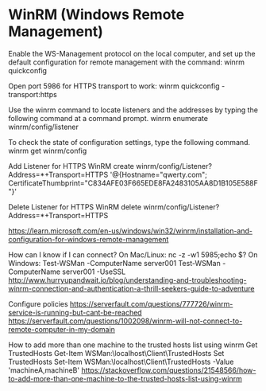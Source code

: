 # WinRM (Windows Remote Management)

Enable the WS-Management protocol on the local computer, and set up the default configuration for remote management with the command:
winrm quickconfig

Open port 5986 for HTTPS transport to work:
winrm quickconfig -transport:https

Use the winrm command to locate listeners and the addresses by typing the following command at a command prompt.
winrm enumerate winrm/config/listener


To check the state of configuration settings, type the following command.
winrm get winrm/config

Add Listener for HTTPS
WinRM create winrm/config/Listener?Address=*+Transport=HTTPS '@{Hostname="qwerty.com"; CertificateThumbprint="C834AFE03F665EDE8FA2483105AA8D1B105E588F"}'

Delete Listener for HTTPS
WinRM delete winrm/config/Listener?Address=*+Transport=HTTPS

https://learn.microsoft.com/en-us/windows/win32/winrm/installation-and-configuration-for-windows-remote-management


How can I know if I can connect?
On Mac/Linux:
  nc -z -w1 <IP or host name> 5985;echo $?
On Windows:
  Test-WSMan -ComputerName server001
  Test-WSMan -ComputerName server001 -UseSSL
http://www.hurryupandwait.io/blog/understanding-and-troubleshooting-winrm-connection-and-authentication-a-thrill-seekers-guide-to-adventure



Configure policies
https://serverfault.com/questions/777726/winrm-service-is-running-but-cant-be-reached
https://serverfault.com/questions/1002098/winrm-will-not-connect-to-remote-computer-in-my-domain


How to add more than one machine to the trusted hosts list using winrm
Get TrustedHosts
  Get-Item WSMan:\localhost\Client\TrustedHosts
Set TrustedHosts
  Set-Item WSMan:\localhost\Client\TrustedHosts -Value 'machineA,machineB'
https://stackoverflow.com/questions/21548566/how-to-add-more-than-one-machine-to-the-trusted-hosts-list-using-winrm